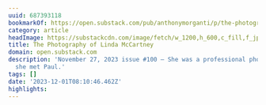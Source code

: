 ```yaml
---
uuid: 687393118
bookmarkOf: https://open.substack.com/pub/anthonymorganti/p/the-photography-of-linda-mccartney?r=5cjn3&utm_medium=ios&utm_campaign=post
category: article
headImage: https://substackcdn.com/image/fetch/w_1200,h_600,c_fill,f_jpg,q_auto:good,fl_progressive:steep,g_auto/https%3A%2F%2Fsubstack-post-media.s3.amazonaws.com%2Fpublic%2Fimages%2F044e2d86-d731-4231-b875-9e7f40b16449.heic
title: The Photography of Linda McCartney
domain: open.substack.com
description: 'November 27, 2023 issue #100 – She was a professional photographer before
  she met Paul.'
tags: []
date: '2023-12-01T08:10:46.462Z'
highlights:
---
```




